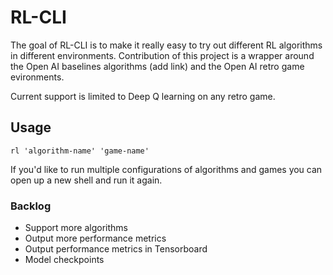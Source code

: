 # RL-CLI

The goal of RL-CLI is to make  it really easy to try out different RL algorithms in different environments. Contribution of this project is a wrapper around the Open AI baselines algorithms (add link) and the Open AI retro game evironments.

Current support is limited to  Deep Q learning on any retro game.

## Usage

```
rl 'algorithm-name' 'game-name'
```

If you'd like to run multiple configurations of algorithms and games you can open up a new shell and run it again.

### Backlog
* Support more algorithms
* Output more performance metrics
* Output performance metrics in Tensorboard
* Model checkpoints
